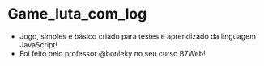 # Game_luta_com_log
 - Jogo, simples e básico criado para testes e aprendizado da linguagem JavaScript!<br>
 - Foi feito pelo professor @bonieky no seu curso B7Web!
